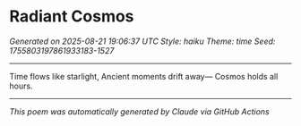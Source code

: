 # Radiant Cosmos

*Generated on 2025-08-21 19:06:37 UTC*
*Style: haiku*
*Theme: time*
*Seed: 1755803197861933183-1527*

---

Time flows like starlight,
Ancient moments drift away—
Cosmos holds all hours.

---

*This poem was automatically generated by Claude via GitHub Actions*